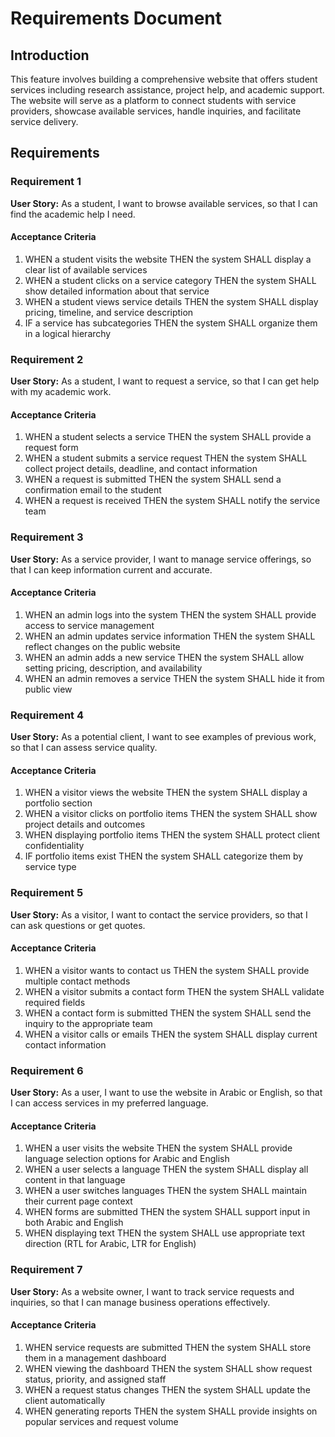 # Requirements Document

## Introduction

This feature involves building a comprehensive website that offers student services including research assistance, project help, and academic support. The website will serve as a platform to connect students with service providers, showcase available services, handle inquiries, and facilitate service delivery.

## Requirements

### Requirement 1

**User Story:** As a student, I want to browse available services, so that I can find the academic help I need.

#### Acceptance Criteria

1. WHEN a student visits the website THEN the system SHALL display a clear list of available services
2. WHEN a student clicks on a service category THEN the system SHALL show detailed information about that service
3. WHEN a student views service details THEN the system SHALL display pricing, timeline, and service description
4. IF a service has subcategories THEN the system SHALL organize them in a logical hierarchy

### Requirement 2

**User Story:** As a student, I want to request a service, so that I can get help with my academic work.

#### Acceptance Criteria

1. WHEN a student selects a service THEN the system SHALL provide a request form
2. WHEN a student submits a service request THEN the system SHALL collect project details, deadline, and contact information
3. WHEN a request is submitted THEN the system SHALL send a confirmation email to the student
4. WHEN a request is received THEN the system SHALL notify the service team

### Requirement 3

**User Story:** As a service provider, I want to manage service offerings, so that I can keep information current and accurate.

#### Acceptance Criteria

1. WHEN an admin logs into the system THEN the system SHALL provide access to service management
2. WHEN an admin updates service information THEN the system SHALL reflect changes on the public website
3. WHEN an admin adds a new service THEN the system SHALL allow setting pricing, description, and availability
4. WHEN an admin removes a service THEN the system SHALL hide it from public view

### Requirement 4

**User Story:** As a potential client, I want to see examples of previous work, so that I can assess service quality.

#### Acceptance Criteria

1. WHEN a visitor views the website THEN the system SHALL display a portfolio section
2. WHEN a visitor clicks on portfolio items THEN the system SHALL show project details and outcomes
3. WHEN displaying portfolio items THEN the system SHALL protect client confidentiality
4. IF portfolio items exist THEN the system SHALL categorize them by service type

### Requirement 5

**User Story:** As a visitor, I want to contact the service providers, so that I can ask questions or get quotes.

#### Acceptance Criteria

1. WHEN a visitor wants to contact us THEN the system SHALL provide multiple contact methods
2. WHEN a visitor submits a contact form THEN the system SHALL validate required fields
3. WHEN a contact form is submitted THEN the system SHALL send the inquiry to the appropriate team
4. WHEN a visitor calls or emails THEN the system SHALL display current contact information

### Requirement 6

**User Story:** As a user, I want to use the website in Arabic or English, so that I can access services in my preferred language.

#### Acceptance Criteria

1. WHEN a user visits the website THEN the system SHALL provide language selection options for Arabic and English
2. WHEN a user selects a language THEN the system SHALL display all content in that language
3. WHEN a user switches languages THEN the system SHALL maintain their current page context
4. WHEN forms are submitted THEN the system SHALL support input in both Arabic and English
5. WHEN displaying text THEN the system SHALL use appropriate text direction (RTL for Arabic, LTR for English)

### Requirement 7

**User Story:** As a website owner, I want to track service requests and inquiries, so that I can manage business operations effectively.

#### Acceptance Criteria

1. WHEN service requests are submitted THEN the system SHALL store them in a management dashboard
2. WHEN viewing the dashboard THEN the system SHALL show request status, priority, and assigned staff
3. WHEN a request status changes THEN the system SHALL update the client automatically
4. WHEN generating reports THEN the system SHALL provide insights on popular services and request volume